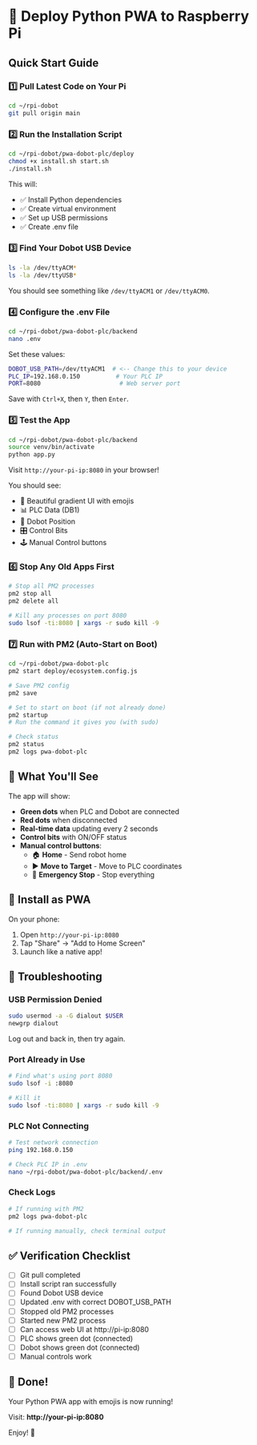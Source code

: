 # 🚀 Deploy Python PWA to Raspberry Pi

## Quick Start Guide

### 1️⃣ Pull Latest Code on Your Pi

```bash
cd ~/rpi-dobot
git pull origin main
```

### 2️⃣ Run the Installation Script

```bash
cd ~/rpi-dobot/pwa-dobot-plc/deploy
chmod +x install.sh start.sh
./install.sh
```

This will:
- ✅ Install Python dependencies
- ✅ Create virtual environment
- ✅ Set up USB permissions
- ✅ Create .env file

### 3️⃣ Find Your Dobot USB Device

```bash
ls -la /dev/ttyACM*
ls -la /dev/ttyUSB*
```

You should see something like `/dev/ttyACM1` or `/dev/ttyACM0`.

### 4️⃣ Configure the .env File

```bash
cd ~/rpi-dobot/pwa-dobot-plc/backend
nano .env
```

Set these values:
```bash
DOBOT_USB_PATH=/dev/ttyACM1  # <-- Change this to your device
PLC_IP=192.168.0.150          # Your PLC IP
PORT=8080                      # Web server port
```

Save with `Ctrl+X`, then `Y`, then `Enter`.

### 5️⃣ Test the App

```bash
cd ~/rpi-dobot/pwa-dobot-plc/backend
source venv/bin/activate
python app.py
```

Visit `http://your-pi-ip:8080` in your browser!

You should see:
- 🤖 Beautiful gradient UI with emojis
- 📊 PLC Data (DB1)
- 🦾 Dobot Position
- 🎛️ Control Bits
- 🕹️ Manual Control buttons

### 6️⃣ Stop Any Old Apps First

```bash
# Stop all PM2 processes
pm2 stop all
pm2 delete all

# Kill any processes on port 8080
sudo lsof -ti:8080 | xargs -r sudo kill -9
```

### 7️⃣ Run with PM2 (Auto-Start on Boot)

```bash
cd ~/rpi-dobot/pwa-dobot-plc
pm2 start deploy/ecosystem.config.js

# Save PM2 config
pm2 save

# Set to start on boot (if not already done)
pm2 startup
# Run the command it gives you (with sudo)

# Check status
pm2 status
pm2 logs pwa-dobot-plc
```

## 🎯 What You'll See

The app will show:
- **Green dots** when PLC and Dobot are connected
- **Red dots** when disconnected
- **Real-time data** updating every 2 seconds
- **Control bits** with ON/OFF status
- **Manual control buttons**:
  - 🏠 **Home** - Send robot home
  - ▶️ **Move to Target** - Move to PLC coordinates
  - 🛑 **Emergency Stop** - Stop everything

## 📱 Install as PWA

On your phone:
1. Open `http://your-pi-ip:8080`
2. Tap "Share" → "Add to Home Screen"
3. Launch like a native app!

## 🔧 Troubleshooting

### USB Permission Denied

```bash
sudo usermod -a -G dialout $USER
newgrp dialout
```

Log out and back in, then try again.

### Port Already in Use

```bash
# Find what's using port 8080
sudo lsof -i :8080

# Kill it
sudo lsof -ti:8080 | xargs -r sudo kill -9
```

### PLC Not Connecting

```bash
# Test network connection
ping 192.168.0.150

# Check PLC IP in .env
nano ~/rpi-dobot/pwa-dobot-plc/backend/.env
```

### Check Logs

```bash
# If running with PM2
pm2 logs pwa-dobot-plc

# If running manually, check terminal output
```

## ✅ Verification Checklist

- [ ] Git pull completed
- [ ] Install script ran successfully
- [ ] Found Dobot USB device
- [ ] Updated .env with correct DOBOT_USB_PATH
- [ ] Stopped old PM2 processes
- [ ] Started new PM2 process
- [ ] Can access web UI at http://pi-ip:8080
- [ ] PLC shows green dot (connected)
- [ ] Dobot shows green dot (connected)
- [ ] Manual controls work

## 🎉 Done!

Your Python PWA app with emojis is now running!

Visit: **http://your-pi-ip:8080**

Enjoy! 🚀

